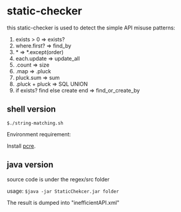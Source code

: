 # static-checker

this static-checker is used to detect the simple API misuse patterns:
1. exists > 0 => exists?
2. where.first? => find_by
3. \* => \*.except(order)
4. each.update => update_all
5. .count => size
6. .map => .pluck
7. pluck.sum => sum
8. .pluck + pluck => SQL UNION
9. if exists? find else create end => find_or_create_by

## shell version 
```$./string-matching.sh```

Environment requirement:

Install [pcre](http://pcre.org/).

## java version

source code is under the regex/src folder

usage: 
```$java -jar StaticChekcer.jar folder```

The result is dumped into "inefficientAPI.xml"




